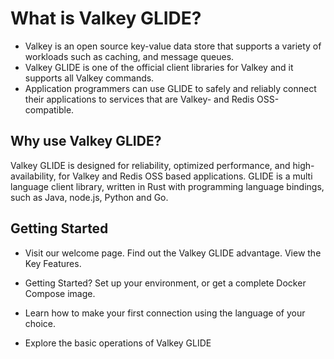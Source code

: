 # What is Valkey GLIDE?

- Valkey is an open source key-value data store that supports a variety of workloads such as caching, and message queues. 
- Valkey GLIDE is one of the official client libraries for Valkey and it supports all Valkey commands. 
- Application programmers can use GLIDE to safely and reliably connect their applications to services that are Valkey- and Redis OSS-compatible.

## Why use Valkey GLIDE?
Valkey GLIDE is designed for reliability, optimized performance, and high-availability, for Valkey and Redis OSS based applications. GLIDE is a multi language client library, written in Rust with programming language bindings, such as Java, node.js, Python and Go.

## Getting Started

- Visit our welcome page.  Find out the Valkey GLIDE advantage.  View the Key Features.

- Getting Started? Set up your environment, or get a complete Docker Compose image.

- Learn how to make your first connection using the language of your choice.

- Explore the basic operations of Valkey GLIDE
